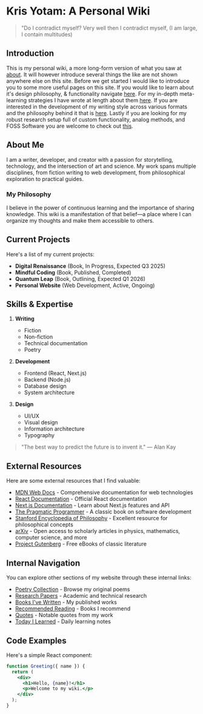 # Kris Yotam: A Personal Wiki

> "Do I contradict myself? Very well then I contradict myself, (I am large, I contain multitudes)

## Introduction

This is my personal wiki, a more long-form version of what you saw at [about](/about). It will however introduce several 
things the like are not shown anywhere else on this site. Before we get started I would like to introduce you to some more useful
pages on this site. If you would like to learn about it's design philosophy, & functionality navigate [here](/website). For my in-depth meta-learning 
strategies I have wrote at length about them [here](/learn). If you are interested in the development of my writing style across various formats 
and the philosophy behind it that is [here](/write). Lastly if you are looking for my robust research setup full of custom functionality, analog methods,
and FOSS Software you are welcome to check out [this](/method).


## About Me

I am a writer, developer, and creator with a passion for storytelling, technology, and the intersection of art and science. My work spans multiple disciplines, from fiction writing to web development, from philosophical exploration to practical guides.

### My Philosophy

I believe in the power of continuous learning and the importance of sharing knowledge. This wiki is a manifestation of that belief—a place where I can organize my thoughts and make them accessible to others.

## Current Projects

Here's a list of my current projects:

- **Digital Renaissance** (Book, In Progress, Expected Q3 2025)
- **Mindful Coding** (Book, Published, Completed)
- **Quantum Leap** (Book, Outlining, Expected Q1 2026)
- **Personal Website** (Web Development, Active, Ongoing)

## Skills & Expertise

1. **Writing**
   - Fiction
   - Non-fiction
   - Technical documentation
   - Poetry

2. **Development**
   - Frontend (React, Next.js)
   - Backend (Node.js)
   - Database design
   - System architecture

3. **Design**
   - UI/UX
   - Visual design
   - Information architecture
   - Typography

> "The best way to predict the future is to invent it." — Alan Kay

## External Resources

Here are some external resources that I find valuable:

- [MDN Web Docs](https://developer.mozilla.org/en-US/) - Comprehensive documentation for web technologies
- [React Documentation](https://react.dev/) - Official React documentation
- [Next.js Documentation](https://nextjs.org/docs) - Learn about Next.js features and API
- [The Pragmatic Programmer](https://pragprog.com/titles/tpp20/the-pragmatic-programmer-20th-anniversary-edition/) - A classic book on software development
- [Stanford Encyclopedia of Philosophy](https://plato.stanford.edu/) - Excellent resource for philosophical concepts
- [arXiv](https://arxiv.org/) - Open access to scholarly articles in physics, mathematics, computer science, and more
- [Project Gutenberg](https://www.gutenberg.org/) - Free eBooks of classic literature

## Internal Navigation

You can explore other sections of my website through these internal links:

- [Poetry Collection](/poetry) - Browse my original poems
- [Research Papers](/research) - Academic and technical research
- [Books I've Written](/mybooks) - My published works
- [Recommended Reading](/books) - Books I recommend
- [Quotes](/quotes) - Notable quotes from my work
- [Today I Learned](/til) - Daily learning notes

## Code Examples

Here's a simple React component:

```jsx
function Greeting({ name }) {
  return (
    <div>
      <h1>Hello, {name}!</h1>
      <p>Welcome to my wiki.</p>
    </div>
  );
}
